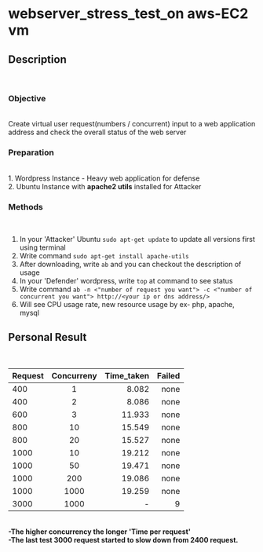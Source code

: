 # webserver_stress_test_on aws-EC2 vm
<h2>Description</h2><br>
<h3>Objective</h3><br>
Create virtual user request(numbers / concurrent) input to a web application address and check the overall status of the web server
<h3>Preparation</h3><br>
1. Wordpress Instance - Heavy web application for defense<br>
2. Ubuntu Instance with <b>apache2 utils</b> installed for Attacker<br>

<h3>Methods</h3 ><br> 

1. In your 'Attacker' Ubuntu `sudo apt-get update` to update all versions first using terminal<br>
2. Write command `sudo apt-get install apache-utils` <br>
3. After downloading, write `ab` and you can checkout the description of usage<br>
4. In your 'Defender' wordpress, write `top` at command to see status
5. Write command `ab -n <"number of request you want"> -c <"number of concurrent you want"> http://<your ip or dns address/>` <br>
6. Will see CPU usage rate, new resource usage by ex- php, apache, mysql<br>


<h2>Personal Result</h2><br>

| Request       | Concurreny    | Time_taken  | Failed | 
| ------------- |:-------------:| -----------:|-------:|
| 400           | 1             | 8.082       |   none |
| 400           | 2             | 8.086       |   none |
| 600           | 3             | 11.933      |   none |
| 800           | 10            | 15.549      |   none |
| 800           | 20            | 15.527      |   none |
| 1000          | 10            | 19.212      |   none |
| 1000          | 50            | 19.471      |   none |
| 1000          | 200           | 19.086      |   none |
| 1000          | 1000          | 19.259      |   none |
| 3000          | 1000          | -           |   9    |
<br>
<b>-The higher concurrency the longer 'Time per request'</b><br>
<b>-The last test 3000 request started to slow down from 2400 request.</b><br>
